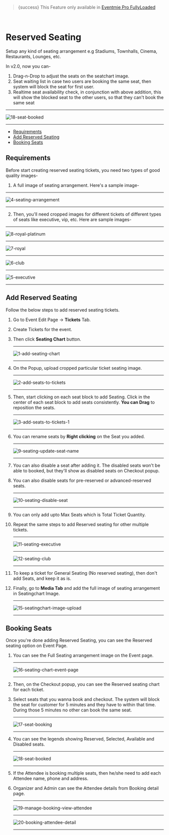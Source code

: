 > {success} This Feature only available in [Eventmie Pro FullyLoaded](https://classiebit.com/eventmie-pro-fullyloaded)

<br>

# Reserved Seating

Setup any kind of seating arrangement e.g Stadiums, Townhalls, Cinema, Restaurants, Lounges, etc.

In v2.0, now you can-

1. Drag-n-Drop to adjust the seats on the seatchart image.
2. Seat waiting list in case two users are booking the same seat, then system will block the seat for first user.
3. Realtime seat availability check, in conjunction with above addition, this will show the blocked seat to the other users, so that they can't book the same seat

---

![18-seat-booked](/images/v2/17-seat-booking.webp "18-seat-booked")

---

-   [Requirements](#Requirements)
-   [Add Reserved Seating](#Add-Reserved-Seating)
-   [Booking Seats](#Booking-Seats)

<a name="Requirements"></a>

## Requirements

Before start creating reserved seating tickets, you need two types of good quality images-

1. A full image of seating arrangement. Here's a sample image-

---

![4-seating-arrangement](/images/fullyloaded/4-seating-arrangement.webp "4-seating-arrangement")

---

2. Then, you'll need cropped images for different tickets of different types of seats like executive, vip, etc. Here are sample images-

---

![8-royal-platinum](/images/fullyloaded/8-royal-platinum.webp "8-royal-platinum")

---

![7-royal](/images/fullyloaded/7-royal.webp "7-royal")

---

![6-club](/images/fullyloaded/6-club.webp "6-club")

---

![5-executive](/images/fullyloaded/5-executive.webp "5-executive")

---

<a name="Add-Reserved-Seating"></a>

## Add Reserved Seating

Follow the below steps to add reserved seating tickets.

1. Go to Event Edit Page -> **Tickets** Tab.
2. Create Tickets for the event.
3. Then click **Seating Chart** button.

    ***

    ![1-add-seating-chart](/images/v2/EventmieProFullyLoadedV2.0/10-add-seating-chart.webp "1-add-seating-chart")

    ***

4. On the Popup, upload cropped particular ticket seating image.

    ***

    ![2-add-seats-to-tickets](/images/v2/2-add-seats-to-tickets.webp "2-add-seats-to-tickets")

    ***

5. Then, start clicking on each seat block to add Seating. Click in the center of each seat block to add seats consistently. **You can Drag** to reposition the seats.

    ***

    ![3-add-seats-to-tickets-1](/images/v2/3-add-seats-to-tickets-1.webp "3-add-seats-to-tickets-1")

    ***

6. You can rename seats by **Right clicking** on the Seat you added.

    ***

    ![9-seating-update-seat-name](/images/v2/9-seating-update-seat-name.webp "9-seating-update-seat-name")

    ***

7. You can also disable a seat after adding it. The disabled seats won't be able to booked, but they'll show as disabled seats on Checkout popup.
8. You can also disable seats for pre-reserved or advanced-reserved seats.

    ***

    ![10-seating-disable-seat](/images/v2/10-seating-disable-seat.webp "10-seating-disable-seat")

    ***

9. You can only add upto Max Seats which is Total Ticket Quantity.
10. Repeat the same steps to add Reserved seating for other multiple tickets.

    ***

    ![11-seating-executive](/images/v2/11-seating-executive.webp "11-seating-executive")

    ***

    ![12-seating-club](/images/v2/12-seating-club.webp "12-seating-club")

    ***

11. To keep a ticket for General Seating (No reserved seating), then don't add Seats, and keep it as is.
12. Finally, go to **Media Tab** and add the full image of seating arrangement in Seatingchart Image.

    ***

    ![15-seatingchart-image-upload](/images/v2/EventmieProFullyLoadedV2.0/11-seatingchart-image-upload.webp "15-seatingchart-image-upload")

    ***

<a name="Booking-Seats"></a>

## Booking Seats

Once you're done adding Reserved Seating, you can see the Reserved seating option on Event Page.

1. You can see the Full Seating arrangement image on the Event page.

    ***

    ![16-seating-chart-event-page](/images/v2/EventmieProFullyLoadedV2.0/16-seating-chart-event-page.webp "16-seating-chart-event-page")

    ***

2. Then, on the Checkout popup, you can see the Reserved seating chart for each ticket.
3. Select seats that you wanna book and checkout. The system will block the seat for customer for 5 minutes and they have to within that time. During those 5 minutes no other can book the same seat.

    ***

    ![17-seat-booking](/images/v2/17-seat-booking.webp "17-seat-booking")

    ***

4. You can see the legends showing Reserved, Selected, Available and Disabled seats.

    ***

    ![18-seat-booked](/images/v2/EventmieProFullyLoadedV2.0/18-seat-booked.webp "18-seat-booked")

    ***

5. If the Attendee is booking multiple seats, then he/she need to add each Attendee name, phone and address.
6. Organizer and Admin can see the Attendee details from Booking detail page.

    ***

    ![19-manage-booking-view-attendee](/images/v2/EventmieProFullyLoadedV2.0/1-scan-attendeewise.webp "19-manage-booking-view-attendee")

    ***

    ![20-booking-attendee-detail](/images/v2/EventmieProFullyLoadedV2.0/12.20-booking-attendee-detail.webp "20-booking-attendee-detail")

    ***
